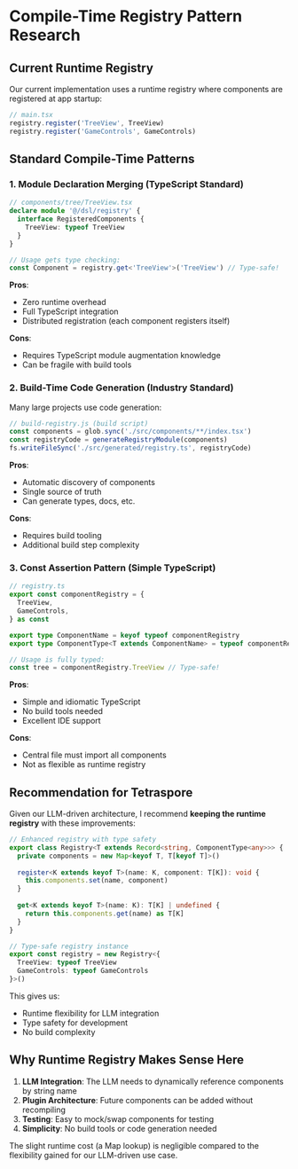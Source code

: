 # Compile-Time Registry Pattern Research

## Current Runtime Registry

Our current implementation uses a runtime registry where components are registered at app startup:

```typescript
// main.tsx
registry.register('TreeView', TreeView)
registry.register('GameControls', GameControls)
```

## Standard Compile-Time Patterns

### 1. **Module Declaration Merging** (TypeScript Standard)

```typescript
// components/tree/TreeView.tsx
declare module '@/dsl/registry' {
  interface RegisteredComponents {
    TreeView: typeof TreeView
  }
}

// Usage gets type checking:
const Component = registry.get<'TreeView'>('TreeView') // Type-safe!
```

**Pros**: 
- Zero runtime overhead
- Full TypeScript integration
- Distributed registration (each component registers itself)

**Cons**: 
- Requires TypeScript module augmentation knowledge
- Can be fragile with build tools

### 2. **Build-Time Code Generation** (Industry Standard)

Many large projects use code generation:

```typescript
// build-registry.js (build script)
const components = glob.sync('./src/components/**/index.tsx')
const registryCode = generateRegistryModule(components)
fs.writeFileSync('./src/generated/registry.ts', registryCode)
```

**Pros**: 
- Automatic discovery of components
- Single source of truth
- Can generate types, docs, etc.

**Cons**: 
- Requires build tooling
- Additional build step complexity

### 3. **Const Assertion Pattern** (Simple TypeScript)

```typescript
// registry.ts
export const componentRegistry = {
  TreeView,
  GameControls,
} as const

export type ComponentName = keyof typeof componentRegistry
export type ComponentType<T extends ComponentName> = typeof componentRegistry[T]

// Usage is fully typed:
const tree = componentRegistry.TreeView // Type-safe!
```

**Pros**: 
- Simple and idiomatic TypeScript
- No build tools needed
- Excellent IDE support

**Cons**: 
- Central file must import all components
- Not as flexible as runtime registry

## Recommendation for Tetraspore

Given our LLM-driven architecture, I recommend **keeping the runtime registry** with these improvements:

```typescript
// Enhanced registry with type safety
export class Registry<T extends Record<string, ComponentType<any>>> {
  private components = new Map<keyof T, T[keyof T]>()
  
  register<K extends keyof T>(name: K, component: T[K]): void {
    this.components.set(name, component)
  }
  
  get<K extends keyof T>(name: K): T[K] | undefined {
    return this.components.get(name) as T[K]
  }
}

// Type-safe registry instance
export const registry = new Registry<{
  TreeView: typeof TreeView
  GameControls: typeof GameControls
}>()
```

This gives us:
- Runtime flexibility for LLM integration
- Type safety for development
- No build complexity

## Why Runtime Registry Makes Sense Here

1. **LLM Integration**: The LLM needs to dynamically reference components by string name
2. **Plugin Architecture**: Future components can be added without recompiling
3. **Testing**: Easy to mock/swap components for testing
4. **Simplicity**: No build tools or code generation needed

The slight runtime cost (a Map lookup) is negligible compared to the flexibility gained for our LLM-driven use case.